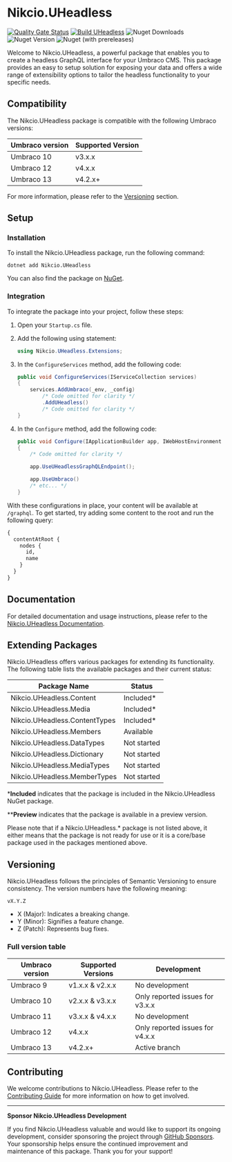 # Nikcio.UHeadless

[![Quality Gate Status](https://sonarcloud.io/api/project_badges/measure?project=nikcio_Nikcio.UHeadless&metric=alert_status)](https://sonarcloud.io/summary/new_code?id=nikcio_Nikcio.UHeadless)
[![Build UHeadless](https://github.com/nikcio/Nikcio.UHeadless/actions/workflows/build.yml/badge.svg)](https://github.com/nikcio/Nikcio.UHeadless/actions/workflows/build.yml)
![Nuget Downloads](https://img.shields.io/nuget/dt/Nikcio.UHeadless?color=%230078d7&label=Nuget%20downloads&logo=Nuget)
![Nuget Version](https://img.shields.io/nuget/v/Nikcio.UHeadless?label=Stable%20version)
![Nuget (with prereleases)](https://img.shields.io/nuget/vpre/Nikcio.UHeadless?label=Prerelease%20version)

Welcome to Nikcio.UHeadless, a powerful package that enables you to create a headless GraphQL interface for your Umbraco CMS. This package provides an easy to setup solution for exposing your data and offers a wide range of extensibility options to tailor the headless functionality to your specific needs.

## Compatibility

The Nikcio.UHeadless package is compatible with the following Umbraco versions:

| Umbraco version      | Supported Version     |
|----------------------|-----------------------|
| Umbraco 10           | v3.x.x                |
| Umbraco 12           | v4.x.x                |
| Umbraco 13           | v4.2.x+               |

For more information, please refer to the [Versioning](#versioning) section.

## Setup

### Installation

To install the Nikcio.UHeadless package, run the following command:

```shell
dotnet add Nikcio.UHeadless
```

You can also find the package on [NuGet](https://www.nuget.org/packages/Nikcio.UHeadless).

### Integration

To integrate the package into your project, follow these steps:

1. Open your `Startup.cs` file.
2. Add the following using statement:

   ```csharp
   using Nikcio.UHeadless.Extensions;
   ```

3. In the `ConfigureServices` method, add the following code:

   ```csharp
   public void ConfigureServices(IServiceCollection services)
   {
       services.AddUmbraco(_env, _config)
           /* Code omitted for clarity */
           .AddUHeadless()
           /* Code omitted for clarity */
   }
   ```

4. In the `Configure` method, add the following code:

   ```csharp
   public void Configure(IApplicationBuilder app, IWebHostEnvironment env)
   {
       /* Code omitted for clarity */

       app.UseUHeadlessGraphQLEndpoint();

       app.UseUmbraco()
       /* etc... */
   }
   ```

With these configurations in place, your content will be available at `/graphql`. To get started, try adding some content to the root and run the following query:

```graphql
{
  contentAtRoot {
    nodes {
      id,
      name
    }
  }
}
```

## Documentation

For detailed documentation and usage instructions, please refer to the [Nikcio.UHeadless Documentation](https://nikcio.github.io/Nikcio.UHeadless).

## Extending Packages

Nikcio.UHeadless offers various packages for extending its functionality. The following table lists the available packages and their current status:

| Package Name                      | Status       |
| --------------------------------- | ------------ |
| Nikcio.UHeadless.Content          | Included*    |
| Nikcio.UHeadless.Media            | Included*    |
| Nikcio.UHeadless.ContentTypes     | Included*    |
| Nikcio.UHeadless.Members          | Available    |
| Nikcio.UHeadless.DataTypes        | Not started  |
| Nikcio.UHeadless.Dictionary       | Not started  |
| Nikcio.UHeadless.MediaTypes       | Not started  |
| Nikcio.UHeadless.MemberTypes      | Not started  |

\***Included** indicates that the package is included in the Nikcio.UHeadless NuGet package.

\*\***Preview** indicates that the package is available in a preview version.

Please note that if a Nikcio.UHeadless.\* package is not listed above, it either means that the package is not ready for use or it is a core/base package used in the packages mentioned above.

## Versioning

Nikcio.UHeadless follows the principles of Semantic Versioning to ensure consistency. The version numbers have the following meaning:

```
vX.Y.Z
```

- X (Major): Indicates a breaking change.
- Y (Minor): Signifies a feature change.
- Z (Patch): Represents bug fixes.

### Full version table

| Umbraco version      | Supported Versions    | Development                           |
|----------------------|-----------------------|---------------------------------------|
| Umbraco 9            | v1.x.x & v2.x.x       | No development                        |
| Umbraco 10           | v2.x.x & v3.x.x       | Only reported issues for v3.x.x       |
| Umbraco 11           | v3.x.x & v4.x.x       | No development                        |
| Umbraco 12           | v4.x.x                | Only reported issues for v4.x.x       |
| Umbraco 13           | v4.2.x+               | Active branch                         |

## Contributing

We welcome contributions to Nikcio.UHeadless. Please refer to the [Contributing Guide](CONTRIBUTING.md) for more information on how to get involved.

---

**Sponsor Nikcio.UHeadless Development**

If you find Nikcio.UHeadless valuable and would like to support its ongoing development, consider sponsoring the project through [GitHub Sponsors](https://github.com/sponsors/nikcio/). Your sponsorship helps ensure the continued improvement and maintenance of this package. Thank you for your support!
